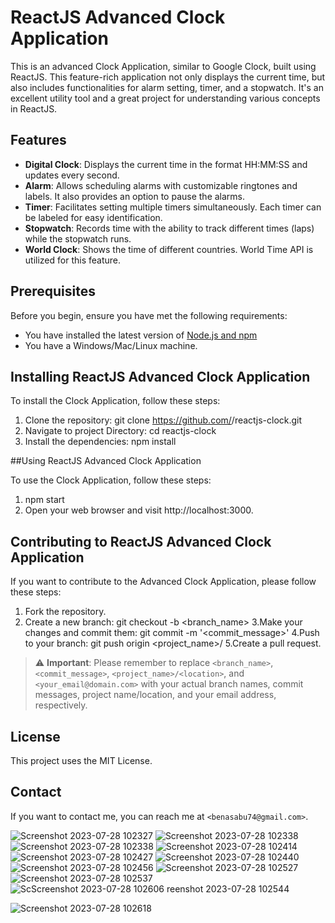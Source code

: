 

# ReactJS Advanced Clock Application

This is an advanced Clock Application, similar to Google Clock, built using ReactJS. This feature-rich application not only displays the current time, but also includes functionalities for alarm setting, timer, and a stopwatch. It's an excellent utility tool and a great project for understanding various concepts in ReactJS.

## Features

- **Digital Clock**: Displays the current time in the format HH:MM:SS and updates every second.
- **Alarm**: Allows scheduling alarms with customizable ringtones and labels. It also provides an option to pause the alarms.
- **Timer**: Facilitates setting multiple timers simultaneously. Each timer can be labeled for easy identification.
- **Stopwatch**: Records time with the ability to track different times (laps) while the stopwatch runs.
- **World Clock**: Shows the time of different countries. World Time API is utilized for this feature.
  
## Prerequisites

Before you begin, ensure you have met the following requirements:

- You have installed the latest version of [Node.js and npm](https://nodejs.org/en/download/)
- You have a Windows/Mac/Linux machine.

## Installing ReactJS Advanced Clock Application

To install the Clock Application, follow these steps:

1. Clone the repository:          git clone https://github.com/<Ben-A-Sabu>/reactjs-clock.git
2. Navigate to project Directory: cd reactjs-clock
3. Install the dependencies:      npm install

##Using ReactJS Advanced Clock Application


To use the Clock Application, follow these steps:

1. npm start
2. Open your web browser and visit http://localhost:3000.

## Contributing to ReactJS Advanced Clock Application

If you want to contribute to the Advanced Clock Application, please follow these steps:

1. Fork the repository.
2. Create a new branch:                git checkout -b <branch_name>
3.Make your changes and commit them:   git commit -m '<commit_message>'
4.Push to your branch:                git push origin <project_name>/<location>
5.Create a pull request.

> :warning: **Important**: Please remember to replace `<branch_name>`, `<commit_message>`, `<project_name>/<location>`, and `<your_email@domain.com>` with your actual branch names, commit messages, project name/location, and your email address, respectively.


## License

This project uses the MIT License.

## Contact

If you want to contact me, you can reach me at `<benasabu74@gmail.com>`.






  



![Screenshot 2023-07-28 102327](https://github.com/Ben-A-Sabu/clock/assets/88230486/649bc08b-2607-466f-a3a6-3a5d66b5e73a)
![Screenshot 2023-07-28 102338](https://github.com/Ben-A-Sabu/clock/assets/88230486/4037973c-d4a3-4a78-a5e0-6ad9a8a5256f)
![Screenshot 2023-07-28 102338](https://github.com/Ben-A-Sabu/clock/assets/88230486/9b813fd0-80fa-4fba-b8d3-8faeb1aada2c)
![Screenshot 2023-07-28 102414](https://github.com/Ben-A-Sabu/clock/assets/88230486/0e5c2756-715e-4217-a3b7-9d18aed9a61a)
![Screenshot 2023-07-28 102427](https://github.com/Ben-A-Sabu/clock/assets/88230486/b5505ac3-1be2-40a2-9b57-e7c81c4d6e71)
![Screenshot 2023-07-28 102440](https://github.com/Ben-A-Sabu/clock/assets/88230486/87196b57-20bb-4522-b2bd-53ddf26ff041)
![Screenshot 2023-07-28 102456](https://github.com/Ben-A-Sabu/clock/assets/88230486/f6e5b1d8-281e-4d1d-b72e-89ea4a57a813)
![Screenshot 2023-07-28 102527](https://github.com/Ben-A-Sabu/clock/assets/88230486/3dad3488-5f2c-410e-b990-9934d043519e)
![Screenshot 2023-07-28 102537](https://github.com/Ben-A-Sabu/clock/assets/88230486/56db42fe-4967-471e-b4c0-fbf836b18b6f)![Sc![Screenshot 2023-07-28 102606](https://github.com/Ben-A-Sabu/clock/assets/88230486/223ea8c9-cf89-4b89-b547-720ddcb1ec71)
reenshot 2023-07-28 102544](https://github.com/Ben-A-Sabu/clock/assets/88230486/e9a6c3d6-14a4-407e-9783-d182d3c7b075)

![Screenshot 2023-07-28 102618](https://github.com/Ben-A-Sabu/clock/assets/88230486/859dccd5-d715-4d08-b24f-08d1d7681ed3)
